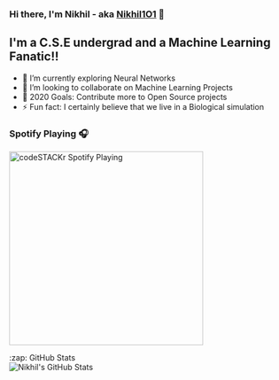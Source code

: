 ### Hi there, I'm Nikhil - aka [Nikhil1O1][website] 👋


## I'm a C.S.E undergrad and a Machine Learning Fanatic!!

- 🌱 I’m currently exploring Neural Networks
- 👯 I’m looking to collaborate on Machine Learning Projects
- 🥅 2020 Goals: Contribute more to Open Source projects
- ⚡ Fun fact: I certainly believe that we live in a Biological simulation

### Spotify Playing 🎧

[<img src="https://now-playing-codestackr.vercel.app/api/spotify-playing" alt="codeSTACKr Spotify Playing" width="350" />](https://open.spotify.com/user/swyqyimdc12jajde4vpwd2x1b)

  <summary>:zap: GitHub Stats</summary>

  <img align="left" alt="Nikhil's GitHub Stats" src="https://github-readme-stats.vercel.app/api?username=Nikhil1O1&show_icons=true&hide_border=true" />


[website]: https://auth.geeksforgeeks.org/user/technikue20/articles
[linkedin]: https://www.linkedin.com/in/nikhil-kumar-choudhary-7806a010b/
